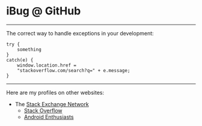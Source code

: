 # iBug @ GitHub

---

The correct way to handle exceptions in your development:

```
try {
    something
}
catch(e) {
    window.location.href =
    "stackoverflow.com/search?q=" + e.message;
}
```

---

Here are my profiles on other websites:

- The [Stack Exchange Network](https://stackexchange.com/users/7886663)
  - [Stack Overflow](https://stackoverflow.com/users/5958455/ibug)
  - [Android Enthusiasts](https://android.stackexchange.com/users/205764)

